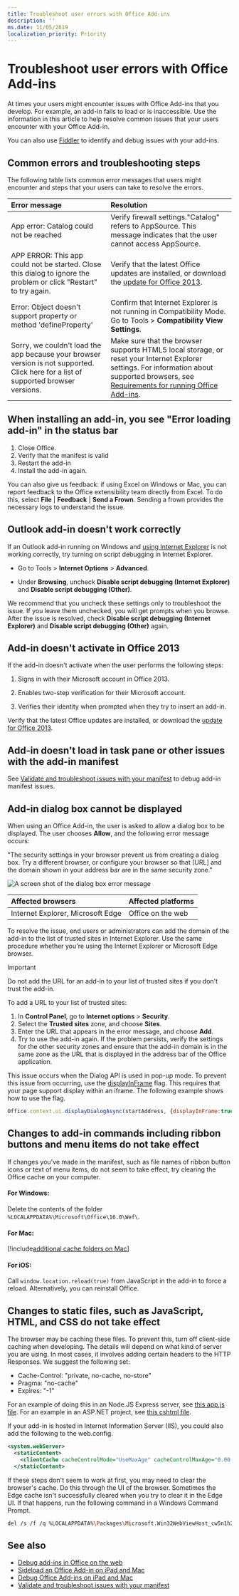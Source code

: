 ```yaml
---
title: Troubleshoot user errors with Office Add-ins
description: ''
ms.date: 11/05/2019
localization_priority: Priority
---
```


# Troubleshoot user errors with Office Add-ins

At times your users might encounter issues with Office Add-ins that you develop. For example, an add-in fails to load or is inaccessible. Use the information in this article to help resolve common issues that your users encounter with your Office Add-in. 

You can also use [Fiddler](https://www.telerik.com/fiddler) to identify and debug issues with your add-ins.

## Common errors and troubleshooting steps

The following table lists common error messages that users might encounter and steps that your users can take to resolve the errors.



|**Error message**|**Resolution**|
|:-----|:-----|
|App error: Catalog could not be reached|Verify firewall settings."Catalog" refers to AppSource. This message indicates that the user cannot access AppSource.|
|APP ERROR: This app could not be started. Close this dialog to ignore the problem or click "Restart" to try again.|Verify that the latest Office updates are installed, or download the [update for Office 2013](https://support.microsoft.com/kb/2986156/).|
|Error: Object doesn't support property or method 'defineProperty'|Confirm that Internet Explorer is not running in Compatibility Mode. Go to Tools >  **Compatibility View Settings**.|
|Sorry, we couldn't load the app because your browser version is not supported. Click here for a list of supported browser versions.|Make sure that the browser supports HTML5 local storage, or reset your Internet Explorer settings. For information about supported browsers, see [Requirements for running Office Add-ins](../concepts/requirements-for-running-office-add-ins.md).|

## When installing an add-in, you see "Error loading add-in" in the status bar

1. Close Office.
2. Verify that the manifest is valid
3. Restart the add-in
4. Install the add-in again.

You can also give us feedback: if using Excel on Windows or Mac, you can report feedback to the Office extensibility team directly from Excel. To do this, select **File** | **Feedback** | **Send a Frown**. Sending a frown provides the necessary logs to understand the issue.

## Outlook add-in doesn't work correctly

If an Outlook add-in running on Windows and [using Internet Explorer](../concepts/browsers-used-by-office-web-add-ins.md) is not working correctly, try turning on script debugging in Internet Explorer. 


- Go to Tools >  **Internet Options** > **Advanced**.
    
- Under  **Browsing**, uncheck  **Disable script debugging (Internet Explorer)** and **Disable script debugging (Other)**.
    
We recommend that you uncheck these settings only to troubleshoot the issue. If you leave them unchecked, you will get prompts when you browse. After the issue is resolved, check  **Disable script debugging (Internet Explorer)** and **Disable script debugging (Other)** again.


## Add-in doesn't activate in Office 2013

If the add-in doesn't activate when the user performs the following steps:


1. Signs in with their Microsoft account in Office 2013.
    
2. Enables two-step verification for their Microsoft account.
    
3. Verifies their identity when prompted when they try to insert an add-in.
    
Verify that the latest Office updates are installed, or download the [update for Office 2013](https://support.microsoft.com/kb/2986156/).


## Add-in doesn't load in task pane or other issues with the add-in manifest

See [Validate and troubleshoot issues with your manifest](troubleshoot-manifest.md) to debug add-in manifest issues.


## Add-in dialog box cannot be displayed

When using an Office Add-in, the user is asked to allow a dialog box to be displayed. The user chooses **Allow**, and the following error message occurs:

"The security settings in your browser prevent us from creating a dialog box. Try a different browser, or configure your browser so that [URL] and the domain shown in your address bar are in the same security zone."

![A screen shot of the dialog box error message](http://i.imgur.com/3mqmlgE.png)

|**Affected browsers**|**Affected platforms**|
|:--------------------|:---------------------|
|Internet Explorer, Microsoft Edge|Office on the web|

To resolve the issue, end users or administrators can add the domain of the add-in to the list of trusted sites in Internet Explorer. Use the same procedure whether you're using the Internet Explorer or Microsoft Edge browser.

> [!IMPORTANT]
> Do not add the URL for an add-in to your list of trusted sites if you don't trust the add-in.

To add a URL to your list of trusted sites:

1. In **Control Panel**, go to **Internet options** > **Security**.
2. Select the **Trusted sites** zone, and choose **Sites**.
3. Enter the URL that appears in the error message, and choose **Add**.
4. Try to use the add-in again. If the problem persists, verify the settings for the other security zones and ensure that the add-in domain is in the same zone as the URL that is displayed in the address bar of the Office application.

This issue occurs when the Dialog API is used in pop-up mode. To prevent this issue from occurring, use the [displayInFrame](/javascript/api/office/office.ui) flag. This requires that your page support display within an iframe. The following example shows how to use the flag.

```js
Office.context.ui.displayDialogAsync(startAddress, {displayInFrame:true}, callback);
```

## Changes to add-in commands including ribbon buttons and menu items do not take effect

If changes you've made in the manifest, such as file names of ribbon button icons or text of menu items, do not seem to take effect, try clearing the Office cache on your computer. 

#### For Windows:
Delete the contents of the folder `%LOCALAPPDATA%\Microsoft\Office\16.0\Wef\`.

#### For Mac:

[!include[additional cache folders on Mac](../includes/mac-cache-folders.md)]

#### For iOS:
Call `window.location.reload(true)` from JavaScript in the add-in to force a reload. Alternatively, you can reinstall Office.

## Changes to static files, such as JavaScript, HTML, and CSS do not take effect

The browser may be caching these files. To prevent this, turn off client-side caching when developing. The details will depend on what kind of server you are using. In most cases, it involves adding certain headers to the HTTP Responses. We suggest the following set:

- Cache-Control: "private, no-cache, no-store"
- Pragma: "no-cache"
- Expires: "-1"

For an example of doing this in an Node.JS Express server, see [this app.js file](https://github.com/OfficeDev/Office-Add-in-NodeJS-SSO/blob/master/Complete/app.js). For an example in an ASP.NET project, see [this cshtml file](https://github.com/OfficeDev/Office-Add-in-ASPNET-SSO/blob/master/src/Office-Add-in-ASPNET-SSO-WebAPI/Views/Shared/_Layout.cshtml).

If your add-in is hosted in Internet Information Server (IIS), you could also add the following to the web.config.

```xml
<system.webServer>
  <staticContent>
    <clientCache cacheControlMode="UseMaxAge" cacheControlMaxAge="0.00:00:00" cacheControlCustom="must-revalidate" />
  </staticContent>
```

If these steps don't seem to work at first, you may need to clear the browser's cache. Do this through the UI of the browser. Sometimes the Edge cache isn't successfully cleared when you try to clear it in the Edge UI. If that happens, run the following command in a Windows Command Prompt.

```bash
del /s /f /q %LOCALAPPDATA%\Packages\Microsoft.Win32WebViewHost_cw5n1h2txyewy\AC\#!123\INetCache\
```

## See also

- [Debug add-ins in Office on the web](debug-add-ins-in-office-online.md) 
- [Sideload an Office Add-in on iPad and Mac](sideload-an-office-add-in-on-ipad-and-mac.md)  
- [Debug Office Add-ins on iPad and Mac](debug-office-add-ins-on-ipad-and-mac.md)  
- [Validate and troubleshoot issues with your manifest](troubleshoot-manifest.md)
